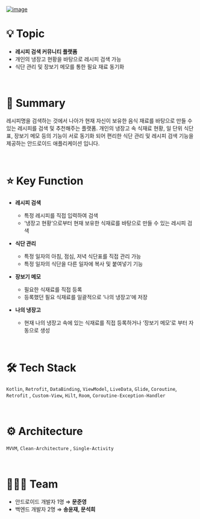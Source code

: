 [![image](https://user-images.githubusercontent.com/89020936/225002232-6b5d286e-b788-4d41-92ba-9390718c4638.png)](https://youtu.be/vxHA9Yk9IQs)

# 💡 Topic

- **레시피 검색 커뮤니티 플랫폼**
- 개인의 냉장고 현황을 바탕으로 레시피 검색 가능
- 식단 관리 및 장보기 메모를 통한 필요 재료 동기화

<br/>

# 📝 Summary

레시피명을 검색하는 것에서 나아가 현재 자신이 보유한 음식 재료를 바탕으로 만들 수 있는 레시피를 검색 및 추천해주는 플랫폼. 개인의 냉장고 속 식재료 현황, 일 단위 식단표,
장보기 메모 등의 기능이 서로 동기화 되어 편리한 식단 관리 및 레시피 검색 기능을 제공하는 안드로이드 애플리케이션 입니다.

<br/>

# ⭐️ Key Function

- **레시피 검색**
    - 특정 레시피를 직접 입력하여 검색
    - ‘냉장고 현황’으로부터 현재 보유한 식재료를 바탕으로 만들 수 있는 레시피 검색

- **식단 관리**
    - 특정 일자의 아침, 점심, 저녁 식단표를 직접 관리 가능
    - 특정 일자의 식단을 다른 일자에 복사 및 붙여넣기 기능


- **장보기 메모**
    - 필요한 식재료를 직접 등록
    - 등록했던 필요 식재료를 일괄적으로 ‘나의 냉장고’에 저장

- **나의 냉장고**
    - 현재 나의 냉장고 속에 있는 식재료를 직접 등록하거나 ‘장보기 메모’로 부터 자동으로 생성

<br/>

# 🛠 Tech Stack

`Kotlin`, `Retrofit`, `DataBinding`, `ViewModel`, `LiveData`, `Glide`, `Coroutine`, `Retrofit`
, `Custom-View`, `Hilt`, `Room`, `Coroutine-Exception-Handler`

<br/>

# ⚙️ Architecture

`MVVM`, `Clean-Architecture` , `Single-Activity`

<br/>

# 🧑🏻‍💻 Team

- 안드로이드 개발자 1명 ⇒ **문준영**
- 백엔드 개발자 2명 ⇒ **송윤재, 문석희**

